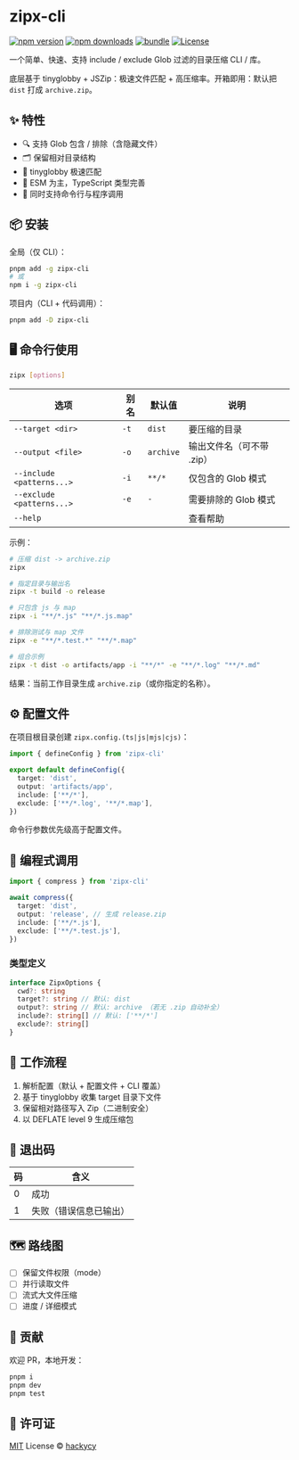 # zipx-cli

[![npm version][npm-version-src]][npm-version-href]
[![npm downloads][npm-downloads-src]][npm-downloads-href]
[![bundle][bundle-src]][bundle-href]
[![License][license-src]][license-href]

一个简单、快速、支持 include / exclude Glob 过滤的目录压缩 CLI / 库。

底层基于 tinyglobby + JSZip：极速文件匹配 + 高压缩率。开箱即用：默认把 `dist` 打成 `archive.zip`。

## ✨ 特性

- 🔍 支持 Glob 包含 / 排除（含隐藏文件）
- 🗂 保留相对目录结构
- 💨 tinyglobby 极速匹配
- 🧪 ESM 为主，TypeScript 类型完善
- 🧰 同时支持命令行与程序调用

## 📦 安装

全局（仅 CLI）：

```bash
pnpm add -g zipx-cli
# 或
npm i -g zipx-cli
```

项目内（CLI + 代码调用）：

```bash
pnpm add -D zipx-cli
```

## 🖥️ 命令行使用

```bash
zipx [options]
```

| 选项 | 别名 | 默认值 | 说明 |
|------|------|--------|------|
| `--target <dir>` | `-t` | `dist` | 要压缩的目录 |
| `--output <file>` | `-o` | `archive` | 输出文件名（可不带 .zip） |
| `--include <patterns...>` | `-i` | `**/*` | 仅包含的 Glob 模式 |
| `--exclude <patterns...>` | `-e` | `-` | 需要排除的 Glob 模式 |
| `--help` |  |  | 查看帮助 |

示例：

```bash
# 压缩 dist -> archive.zip
zipx

# 指定目录与输出名
zipx -t build -o release

# 只包含 js 与 map
zipx -i "**/*.js" "**/*.js.map"

# 排除测试与 map 文件
zipx -e "**/*.test.*" "**/*.map"

# 组合示例
zipx -t dist -o artifacts/app -i "**/*" -e "**/*.log" "**/*.md"
```

结果：当前工作目录生成 `archive.zip`（或你指定的名称）。

## ⚙️ 配置文件

在项目根目录创建 `zipx.config.(ts|js|mjs|cjs)`：

```ts
import { defineConfig } from 'zipx-cli'

export default defineConfig({
  target: 'dist',
  output: 'artifacts/app',
  include: ['**/*'],
  exclude: ['**/*.log', '**/*.map'],
})
```

命令行参数优先级高于配置文件。

## 🧩 编程式调用

```ts
import { compress } from 'zipx-cli'

await compress({
  target: 'dist',
  output: 'release', // 生成 release.zip
  include: ['**/*.js'],
  exclude: ['**/*.test.js'],
})
```

### 类型定义

```ts
interface ZipxOptions {
  cwd?: string
  target?: string // 默认: dist
  output?: string // 默认: archive （若无 .zip 自动补全）
  include?: string[] // 默认: ['**/*']
  exclude?: string[]
}
```

## 🔄 工作流程

1. 解析配置（默认 + 配置文件 + CLI 覆盖）
2. 基于 tinyglobby 收集 target 目录下文件
3. 保留相对路径写入 Zip（二进制安全）
4. 以 DEFLATE level 9 生成压缩包

## 🚪 退出码

| 码 | 含义 |
|----|------|
| 0 | 成功 |
| 1 | 失败（错误信息已输出） |

## 🗺 路线图

- [ ] 保留文件权限（mode）
- [ ] 并行读取文件
- [ ] 流式大文件压缩
- [ ] 进度 / 详细模式

## 🤝 贡献

欢迎 PR，本地开发：

```bash
pnpm i
pnpm dev
pnpm test
```

## 📄 许可证

[MIT](./LICENSE) License © [hackycy](https://github.com/hackycy)

<!-- Badges -->

[npm-version-src]: https://img.shields.io/npm/v/zipx-cli?style=flat&colorA=080f12&colorB=1fa669
[npm-version-href]: https://npmjs.com/package/zipx-cli
[npm-downloads-src]: https://img.shields.io/npm/dm/zipx-cli?style=flat&colorA=080f12&colorB=1fa669
[npm-downloads-href]: https://npmjs.com/package/zipx-cli
[bundle-src]: https://img.shields.io/bundlephobia/minzip/zipx-cli?style=flat&colorA=080f12&colorB=1fa669&label=minzip
[bundle-href]: https://bundlephobia.com/result?p=zipx-cli
[license-src]: https://img.shields.io/github/license/hackycy/zipx-cli.svg?style=flat&colorA=080f12&colorB=1fa669
[license-href]: https://github.com/hackycy/zipx-cli/blob/main/LICENSE
